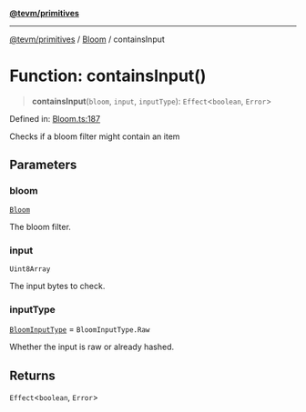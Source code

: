[**@tevm/primitives**](../../../README.md)

***

[@tevm/primitives](../../../globals.md) / [Bloom](../README.md) / containsInput

# Function: containsInput()

> **containsInput**(`bloom`, `input`, `inputType`): `Effect`\<`boolean`, `Error`\>

Defined in: [Bloom.ts:187](https://github.com/evmts/tevm-monorepo/blob/main/packages/primitives/src/Bloom.ts#L187)

Checks if a bloom filter might contain an item

## Parameters

### bloom

[`Bloom`](../type-aliases/Bloom.md)

The bloom filter.

### input

`Uint8Array`

The input bytes to check.

### inputType

[`BloomInputType`](../enumerations/BloomInputType.md) = `BloomInputType.Raw`

Whether the input is raw or already hashed.

## Returns

`Effect`\<`boolean`, `Error`\>
